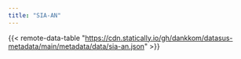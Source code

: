 ```yaml
---
title: "SIA-AN"
---
```


{{< remote-data-table "https://cdn.statically.io/gh/dankkom/datasus-metadata/main/metadata/data/sia-an.json" >}}
